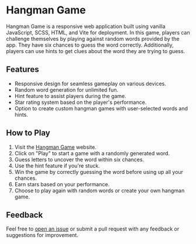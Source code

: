 # Hangman Game

Hangman Game is a responsive web application built using vanilla JavaScript, SCSS, HTML, and Vite for deployment. In this game, players can challenge themselves by playing against random words provided by the app. They have six chances to guess the word correctly. Additionally, players can use hints to get clues about the word they are trying to guess.

## Features

- Responsive design for seamless gameplay on various devices.
- Random word generation for unlimited fun.
- Hint feature to assist players during the game.
- Star rating system based on the player's performance.
- Option to create custom hangman games with user-selected words and hints.

## How to Play

1. Visit the [Hangman Game](https://hangman-project-vite-app.netlify.app/) website.
2. Click on "Play" to start a game with a randomly generated word.
3. Guess letters to uncover the word within six chances.
4. Use the hint feature if you're stuck.
5. Win the game by correctly guessing the word before using up all your chances.
6. Earn stars based on your performance.
7. Choose to play again with random words or create your own hangman game.

## Feedback

Feel free to [open an issue](https://github.com/Vaida-Paul/hangman-app/issues) or submit a pull request with any feedback or suggestions for improvement.


